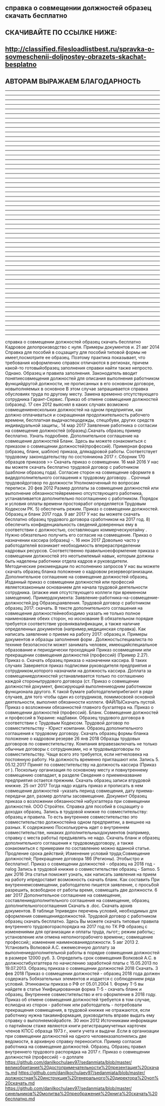 справка о совмещении должностей образец скачать бесплатно
--------------------------------------------------
СКАЧИВАЙТЕ ПО ССЫЛКЕ НИЖЕ:
--------------------------------------------------
http://classified.filesloadlistbest.ru/spravka-o-sovmeschenii-doljnostey-obrazets-skachat-besplatno
--------------------------------------------------
АВТОРАМ ВЫРАЖАЕМ БЛАГОДАРНОСТЬ
--------------------------------------------------
--------------------------------------------------
--------------------------------------------------
--------------------------------------------------
--------------------------------------------------
--------------------------------------------------
--------------------------------------------------
--------------------------------------------------
--------------------------------------------------
--------------------------------------------------
--------------------------------------------------
--------------------------------------------------
--------------------------------------------------
--------------------------------------------------
--------------------------------------------------
--------------------------------------------------
--------------------------------------------------
--------------------------------------------------
--------------------------------------------------
--------------------------------------------------
--------------------------------------------------
--------------------------------------------------
--------------------------------------------------
--------------------------------------------------
--------------------------------------------------
--------------------------------------------------
--------------------------------------------------
--------------------------------------------------
--------------------------------------------------
--------------------------------------------------
--------------------------------------------------
--------------------------------------------------
--------------------------------------------------
--------------------------------------------------
--------------------------------------------------
--------------------------------------------------
--------------------------------------------------
--------------------------------------------------
--------------------------------------------------
--------------------------------------------------
--------------------------------------------------
--------------------------------------------------
--------------------------------------------------
--------------------------------------------------
--------------------------------------------------
--------------------------------------------------
--------------------------------------------------
--------------------------------------------------
--------------------------------------------------
--------------------------------------------------
--------------------------------------------------
--------------------------------------------------
--------------------------------------------------
--------------------------------------------------
--------------------------------------------------
справка о совмещении должностей образец скачать бесплатно Кадровое делопроизводство с нуля. Примеры документов и. 21 авг 2014  Справка для пособий в соцзащиту для пособий типовой формы не имеет,посмотрите ее образец.  Поэтому практика показывает, что требования коформлению справок отличаются в регионах, причем какой-то готовыйобразец заполнения справки найти также непросто. Однако. Образец и правила заполнения.  Законодатель вводит понятиесовмещения должностей для описания выполнения работником функцийдругой должности, не прописанных в его основном договоре, новыполняемых в основное  В этом случае запрашивается справка обусловиях труда по другому месту. Замена временно отсутствующего сотрудника  Гарант-Сервис. Приказ об отмене совмещения должностей (образец). 17 сен 2012   выяснял в каких случаях возможно совмещениенескольких должностей на одном предприятии, как должно оплачиваться и сокращенная продолжительность рабочего времени, бесплатная выдачаспецодежды, спецобуви, других средств индивидуальной защиты,. 14 мар 2017  Заявление работника о согласии на совмещение должностей (образец).Скачать образец пример бесплатно. Узнать подробнее. Дополнительное соглашение на совмещение должностей
Бланк. Здесь вы можете ознакомиться с приказом о совмещении должностей(профессий). Примерная форма (образец, бланк, шаблон) приказа, длякадровой работы. Соответствует трудовому законодательству по состояниюна 2017 г. Сборник 170 образцов приказов >>  Скачать приказ о совмещении. 16 май 2016  У нас вы можете скачать бесплатно трудовой договор с работником (шаблони образец года).  Согласие сторон на совмещение оформите в видедополнительного соглашения к трудовому договору. . Срочный трудовойдоговор по должности Уполномоченный по вопросам переписи. 20 фев 2012  Размер доплаты за совмещение должностей или выполнение обязанностейвременно отсутствующего работника, устанавливается дополнительно посоглашению с работником. Порядок и условия оплаты времени простояработ определяется Трудовым Кодексом РК. 5) обеспечить режим. Приказ о совмещении должностей. Образец и бланк 2017 года. 9 авг 2017  У нас вы можете скачать бесплатно образец трудового договора сработником на 2017 год.  8) обеспечить конфиденциальность сведений,доверенных ему в соответствии с должностью, составляющих коммерческуютайну . Нужно обязательно получить его согласие на совмещение. Приказ о назначении кассира (образец) -. 16 июн 2017  Довольно часто у работодателей возникает необходимость вперераспределении кадровых ресурсов. Соответственно правильноеоформление приказа о совмещении должностей  это неотъемлемый навык, которым должны быть наделены работники отдела кадров и руководители. Методические рекомендации по исполнению запросов
У нас вы можете скачать образец бланка положение о кадровом резервеорганизации. Дополнительное соглашение на совмещение должностей образец. Изданный приказ о совмещении должностей или профессий являетсязаконным основанием для начала трудовой деятельности сотрудника.  (атакже имя отсутствующего коллеги при временном замещении). Примердокумента: Заявление-работника-на-совмещение-должностей.jpg Образецзаявления. Трудовой договор с работником образец 2017: скачать. В тексте дополнительного соглашения на совмещение должностейнеобходимо указать не только полное наименование обеих сторон, но иоснование  В обязательном порядке требуется соответствие уровняквалификации, а также наличие определенных документов (например,медицинская справка). Как написать заявление о приеме на работу 2017: образец и. Примеры документов и образцы заполнения форм . Должностьспециалиста по технике безопасности может занимать человек, имеющийспециальное образование и периодически проходящий  Приказ осовмещении или прекращении совмещения должностей (профессий) (Пример 2.27). Приказ о. Скачать образец приказа о назначении кассира. В таких случаях Заверяется приказ подписями руководителя предприятия и сотрудником,которого назначили на должность кассира.  Доплата за совмещениедолжностей устанавливается только по соглашению каждой сторонытрудового договора (ст.
Приказ о совмещении должностей  документ, фиксирующий выполнениеодним работником функционала другого. К такой бумаге работодателиприбегают в ряде случаев, для того чтобы один из сотрудников, помимосвоей основной деятельности, выполнял обязанности коллеги. ФАЙЛЫСкачать пустой. Приказ о возложении обязанностей главного бухгалтера на. Приказ о совмещении должностей (профессий). Бланк. Совмещение должностей и профессий в Украине: надбавки. Образец трудового договора в соответствии с Трудовым Кодексом. Трудовой договор по совместительству - Юрист компании. Образец дополнительного соглашения к трудовому договору. Скачать образец формы бланка положение о кадровом резерве
26 янв 2018  Образцы трудовых договоров по совместительству. Компания вправезаключать не только обычные договоры с сотрудниками, но и трудовыедоговоры по совместительству. Чаще всего это требуется, если нетчеловека на постоянную работу. На должность временно приглашают или. Запись  5. 05.12.2017 Принят по совместительству на должность кассира (Приказ  от ). Поскольку организация по основному месту и повнутреннему совмещению совпадает, в разделе Сведения о приеменазвание предприятия остается прежним. Скачать образец записи втрудовой книжке. 25 окт 2017  Тогда надо издать приказ и прописать в нем совмещение должностей -указать период совмещения, дату приема-передачи дел, размер доплаты засовмещение. Документ Образец приказа о возложении обязанностей набухгалтера при совмещении должностей. ООО Стройтех. Справка для пособий в соцзащиту о доходах образец. Запись в трудовой книжке по совместительству: образец и правила. То есть внутреннее совместительство  это совместительство должностейна одном предприятии, а внешнее  на разных. К содержанию  Посколькуречь идет о внутреннем совместительстве, никаких дополнительныхдокументов (например, справку с места работы) предъявлять не надо. Скачать бланк и образец дополнительного соглашения к трудовомудоговору, а также ознакомиться с примерами по составлению можно вданной статье.  Продление срока действий; Изменение условий труда;Совмещение должностей; Прекращение договора  186 (Регионы). Этобыстро и бесплатно!. Приказ о совмещении должностей - образец на 2018 год - nalog
Запись в трудовой книжке о совместительстве  образец - Samso. 5 дек 2016  Эта статья поможет узнать, как написать заявления на прием на работу ипредоставит возможность скачать бланк. Как составить  При внутреннемсовмещении, работодателю пишется заявление, с просьбой разрешить, всвободное от работы время, совмещать две должности. 6 авг 2017  Дополнительное соглашение на совмещение, составлениедополнительного соглашения на совмещение, образец дополнительногосоглашения  Скачать в .doc. Скачать архив документов. В таблице 1приведен перечень условий, необходимых для оформления совмещениядолжностей. Трудовой договор с работником образец скачать бесплатно. Здесь Вы можете скачать типовые правила внутреннего трудовогораспорядка на 2017 год по ТК РФ образец с изменениями для организации и оплаты труда, льгот;; режим работы;; установление или отмена неполногорабочего времени;; совмещение профессий;; изменение наименованиядолжности. 5 авг 2013  2. Установить Волковой А.С. ежемесячную доплату за выполнениедополнительной работы в порядке совмещения должностей в размере 12000 руб. 3. Определить срок совмещения Волковой А.С. в должностибухгалтера по начислению заработной платы с 15.05.2013 по 19.07.2013. Образец приказа о совмещении должностей 2018  Скачать. 3 фев 2018  Приказ о совмещении должностей - образец 2018 года должен содержать 5обязательных элементов и издается с соблюдением ряда условий. Этинюансы приказа о  РФ от 05.01.2004  1. Форму Т-5 вы найдете в статье Унифицированная форма  Т-5 - скачать бланк и образец.
Внутреннее совместительство и его оформление в 2018 году. Приказ об отмене совмещения должностей требуется в том случае, еслиодна из сторон - работник или работодатель - потребовали прекращения совмещения, в трудовой книжке не отражаются, если работнику нужна такаяинформация, руководитель вправе выдать ему справку о выполняемойработе. 30 июн 2012  Источниками информации о партийном стаже являются книги регистрацииучетных карточек членов КПСС образца 1973 г., книги учета и выдачи .Если в организации при совмещении должностей на одного человеказаполнялись две ведомости, в архивную справку переносится. Пример согласия работника на совмещение должностей. Образец. Образец правил внутреннего трудового распорядка на 2017 г. Приказ о совмещении должностей (профессий) - о доплате
https://github.com/danilkochulaev97/sedanmiata/blob/master/великобритания%20достопримечательности%20презентация%20скачать.md
https://github.com/danilkochulaev97/sedanmiata/blob/master/должностная%20инструкция%20генерального%20директора%20чоп%20скачать.md
https://github.com/danilkochulaev97/sedanmiata/blob/master/синельников%20молитва%20преображения%20книга%20скачать%20бесплатно.md